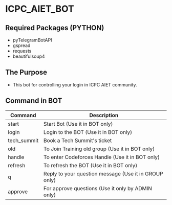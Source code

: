 # ICPC_AIET_BOT

## Required Packages (PYTHON)

- pyTelegramBotAPI
- gspread
- requests
- beautifulsoup4

## The Purpose

 - This bot for controlling your login in ICPC AIET community.

## Command in BOT

| Command | Description |
|---|---|
| start | Start Bot   (Use it in BOT only)|
| login | Login to the BOT   (Use it in BOT only)|
| tech_summit | Book a Tech Summit's ticket|
| old | To Join Training old group   (Use it in BOT only)|
| handle | To enter Codeforces Handle   (Use it in BOT only)|
| refresh | To refresh the BOT   (Use it in BOT only)|
| q | Reply to your question message (Use it in GROUP only)|
| approve | For approve questions (Use it only by ADMIN only)|


